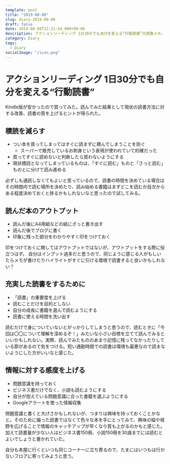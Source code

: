 ```yaml
---
template: post
title: "2019-08-08"
slug: diary-2019-08-08
draft: false
date: 2019-08-08T22:21:54.000+09:00
description: アクションリーディング 1日30分でも自分を変える“行動読書”の読書メモ。
category: Diary
tags:
  - Diary
socialImage: "/icon.png"
---
```


# アクションリーディング 1日30分でも自分を変える“行動読書”

Kindle版が安かったので買ってみた。読んでみた結果として現状の読書方法に対する改善、読書の質を上げるヒントが得られた。

## 積読を減らす

- つい本を買ってしまってはすぐに読まずに積んでしまうことを防ぐ
    - スーパーで販売しているお刺身という表現が使われていて的確だった
- 買ってすぐに読めないと判断したら買わないようにする
- 現状積読となってしまっているものは、「すぐに読む」ものと「さっと読む」ものとに分けて読み進める

必ずしも通読しなくてもよいと思っているので、読書の時間を決めている場合はその時間内で読む場所を決めたり、読み始める書籍はまずどこを読むか目次からある程度決めておくと捗るかもしれないなと思ったので試してみる。

## 読んだ本のアウトプット

- 読んだ後にA4用紙などの紙にざっと書き出す
- 読んだ後でブログに書く
- 印象に残った部分をわかりやすく印をつけておく

印をつけておくに関してはアウトプットではないが、アウトプットをする際に役立つはず。
自分はインプット過多だと思うので、同じように感じる人がもしいたらメモが書けたりハイライトがすぐに引ける環境で読書すると良いかもしれない？

## 充実した読書をするために

- 「読書」の重要度を上げる
- 読むことだけを目的としない
- 自分の成長に書籍を選んで読むようにする
- 読書に使える時間を洗い出す

読むだけで身についていないとがっかりしてしまうと思うので、読むときに「今回は〇〇について理解を深めるぞ！」みたいな小さい目標を立てて読んでみるといいかもしれない。実際、読んでみたもののあまり記憶に残ってなかったりしている節があるので気をつける。短い通勤時間での読書は環境も最悪なので読まないようにした方がいいなと感じた。

## 情報に対する感度を上げる

- 問題意識を持っておく
- ビジネス書だけでなく、小説も読むようにする
- 自分が抱えている問題意識に合った書籍を選ぶようにする
- Googleアラートを使った情報収集

問題意識と書くと大げさかもしれないが、つまりは興味を持っておくことかなと。そのために偏った読書ではなくて色々な本を手にとってみて、興味の幅や視野を広げることで情報のキャッチアップが早くなり質も上がるのかもと感じた。加えて読書量が少ない人はビジネス書150冊、小説150冊を30歳までには読むとよいでしょうと書かれていた。

自分も本屋に行くといつも同じコーナーに立ち寄るので、たまにはいつもは行かないフロアに寄ってみようと思う。
